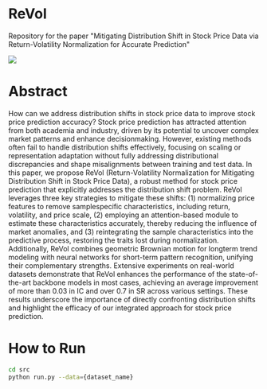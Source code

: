 # ReVol
Repository for the paper "Mitigating Distribution Shift in Stock Price Data via Return-Volatility Normalization for Accurate Prediction"

![](./ReVol.png)

# Abstract
How can we address distribution shifts in stock price data to improve stock price prediction accuracy? Stock price prediction has attracted attention from both academia and industry, driven by its potential to uncover complex market patterns and enhance decisionmaking. However, existing methods often fail to handle distribution shifts effectively, focusing on scaling or representation adaptation without fully addressing distributional discrepancies and shape misalignments between training and test data. In this paper, we propose ReVol (Return-Volatility Normalization for Mitigating Distribution Shift in Stock Price Data), a robust method for stock price prediction that explicitly addresses the distribution shift problem. ReVol leverages three key strategies to mitigate these shifts: (1) normalizing price features to remove samplespecific characteristics, including return, volatility, and price scale, (2) employing an attention-based module to estimate these characteristics accurately, thereby reducing the influence of market anomalies, and (3) reintegrating the sample characteristics into the predictive process, restoring the traits lost during normalization. Additionally, ReVol combines geometric Brownian motion for longterm trend modeling with neural networks for short-term pattern recognition, unifying their complementary strengths. Extensive experiments on real-world datasets demonstrate that ReVol enhances the performance of the state-of-the-art backbone models in most cases, achieving an average improvement of more than 0.03 in IC and over 0.7 in SR across various settings. These results underscore the importance of directly confronting distribution shifts and highlight the efficacy of our integrated approach for stock price prediction.

# How to Run
```bash
cd src
python run.py --data={dataset_name}
